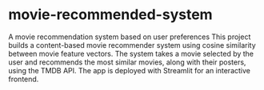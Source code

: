 # movie-recommended-system
A movie recommendation system based on user preferences
This project builds a content-based movie recommender system using cosine similarity between movie feature vectors. The system takes a movie selected by the user and recommends the most similar movies, along with their posters, using the TMDB API. The app is deployed with Streamlit for an interactive frontend.
